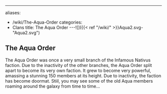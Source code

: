 ---
aliases:
- /wiki/The-Aqua-Order
categories:
- Clans
title: The Aqua Order
---![]({{< ref "/wiki/" >}}Aqua2.svg-"Aqua2.svg")

## The Aqua Order 

The Aqua Order was once a very small branch of the Infamous Nativus faction. Due to the inactivity of the other branches, the Aqua Order split apart to become its very own faction. It grew to become very powerful, amassing a stunning 150 members at its height. Due to inactivity, the faction has become doormat. Stiil, you may see some of the old Aqua members roaming around the galaxy from time to time...